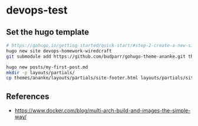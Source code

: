 # devops-test 


## Set the hugo template

```sh
# https://gohugo.io/getting-started/quick-start/#step-2-create-a-new-site
hugo new site devops-homework-wiredcraft 
git submodule add https://github.com/budparr/gohugo-theme-ananke.git themes/ananke

hugo new posts/my-first-post.md
mkdir -p layouts/partials/
cp themes/ananke/layouts/partials/site-footer.html layouts/partials/site-footer.html
```


## References
- https://www.docker.com/blog/multi-arch-build-and-images-the-simple-way/


